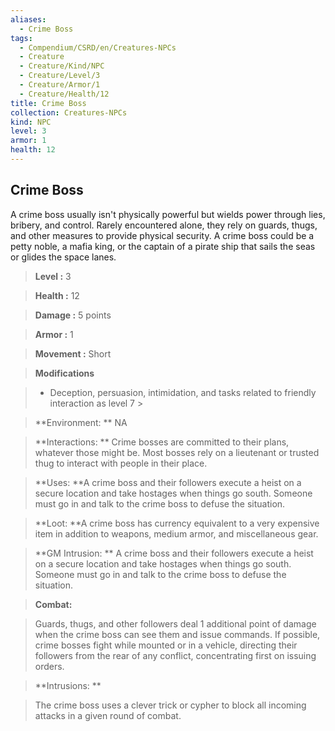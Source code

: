 ```yaml
---
aliases:
  - Crime Boss
tags:
  - Compendium/CSRD/en/Creatures-NPCs
  - Creature
  - Creature/Kind/NPC
  - Creature/Level/3
  - Creature/Armor/1
  - Creature/Health/12
title: Crime Boss
collection: Creatures-NPCs
kind: NPC
level: 3
armor: 1
health: 12
---
```

## Crime Boss    
A crime boss usually isn't physically powerful but wields power through lies, bribery, and control. Rarely encountered alone, they rely on guards, thugs, and other measures to provide physical security. A crime boss could be a petty noble, a mafia king, or the captain of a pirate ship that sails the seas or glides the space lanes.    
  
    
> **Level :** 3    
> **Health :** 12    
> **Damage :** 5 points    
> **Armor :** 1    
> **Movement :** Short    
> **Modifications**    
>- Deception, persuasion, intimidation, and tasks related to friendly interaction as level 7 >  
>    
> **Environment: ** NA    
> **Interactions: ** Crime bosses are committed to their plans, whatever those might be. Most bosses rely on a lieutenant or trusted thug to interact with people in their place.    
> **Uses: **A crime boss and their followers execute a heist on a secure location and take hostages when things go south. Someone must go in and talk to the crime boss to defuse the situation.    
> **Loot: **A crime boss has currency equivalent to a very expensive item in addition to weapons, medium armor, and miscellaneous gear.    
> **GM Intrusion: ** A crime boss and their followers execute a heist on a secure location and take hostages when things go south. Someone must go in and talk to the crime boss to defuse the situation.    
  
> **Combat:**   
> Guards, thugs, and other followers deal 1 additional point of damage when the crime boss can see them and issue commands. If possible, crime bosses fight while mounted or in a vehicle, directing their followers from the rear of any conflict, concentrating first on issuing orders.    
    
  
> **Intrusions: **   
> The crime boss uses a clever trick or cypher to block all incoming attacks in a given round of combat.    
